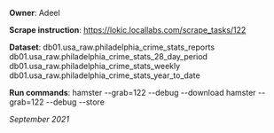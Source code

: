 **Owner**: Adeel
 
**Scrape instruction**: https://lokic.locallabs.com/scrape_tasks/122

**Dataset**: db01.usa_raw.philadelphia_crime_stats_reports
			 db01.usa_raw.philadelphia_crime_stats_28_day_period
			 db01.usa_raw.philadelphia_crime_stats_weekly
			 db01.usa_raw.philadelphia_crime_stats_year_to_date	

**Run commands**: hamster --grab=122 --debug --download
				  hamster --grab=122 --debug --store 	

_September 2021_
